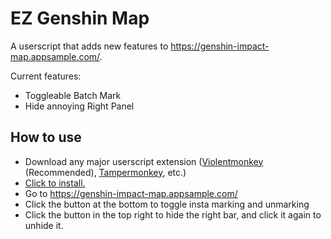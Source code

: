 # EZ Genshin Map

A userscript that adds new features to https://genshin-impact-map.appsample.com/. 

Current features:
- Toggleable Batch Mark
- Hide annoying Right Panel

## How to use

- Download any major userscript extension ([Violentmonkey](https://violentmonkey.github.io/) (Recommended), [Tampermonkey](https://www.tampermonkey.net/), etc.)
- [Click to install.](https://raw.githubusercontent.com/koiyakiya/ez-genshin-map/main/ez-genshin-map.user.js)
- Go to https://genshin-impact-map.appsample.com/
- Click the button at the bottom to toggle insta marking and unmarking
- Click the button in the top right to hide the right bar, and click it again to unhide it.
